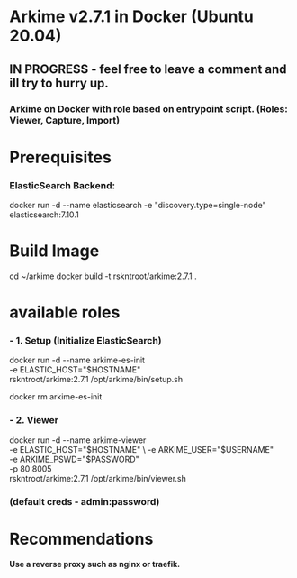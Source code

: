# Arkime v2.7.1 in Docker (Ubuntu 20.04)

## IN PROGRESS - feel free to leave a comment and ill try to hurry up.

### Arkime on Docker with role based on entrypoint script. (Roles: Viewer, Capture, Import)

# Prerequisites
### ElasticSearch Backend:
docker run -d --name elasticsearch -e "discovery.type=single-node" elasticsearch:7.10.1

# Build Image
cd ~/arkime
docker build -t rskntroot/arkime:2.7.1 .

# available roles
### - 1. Setup (Initialize ElasticSearch)
docker run -d --name arkime-es-init \
	-e ELASTIC_HOST="$HOSTNAME" \
	rskntroot/arkime:2.7.1 /opt/arkime/bin/setup.sh

docker rm arkime-es-init

### - 2. Viewer
docker run -d --name arkime-viewer \
	-e ELASTIC_HOST="$HOSTNAME" \
	-e ARKIME_USER="$USERNAME" \
	-e ARKIME_PSWD="$PASSWORD" \
	-p 80:8005 \
	rskntroot/arkime:2.7.1 /opt/arkime/bin/viewer.sh

### (default creds - admin:password)

# Recommendations
#### Use a reverse proxy such as nginx or traefik.
